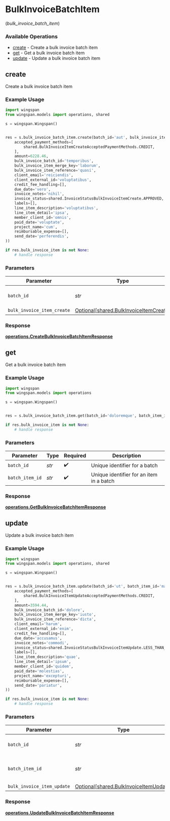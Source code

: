 # BulkInvoiceBatchItem
(*bulk_invoice_batch_item*)

### Available Operations

* [create](#create) - Create a bulk invoice batch item
* [get](#get) - Get a bulk invoice batch item
* [update](#update) - Update a bulk invoice batch item

## create

Create a bulk invoice batch item

### Example Usage

```python
import wingspan
from wingspan.models import operations, shared

s = wingspan.Wingspan()


res = s.bulk_invoice_batch_item.create(batch_id='aut', bulk_invoice_item_create=shared.BulkInvoiceItemCreate(
    accepted_payment_methods=[
        shared.BulkInvoiceItemCreateAcceptedPaymentMethods.CREDIT,
    ],
    amount=6228.46,
    bulk_invoice_batch_id='temporibus',
    bulk_invoice_item_merge_key='laborum',
    bulk_invoice_item_reference='quasi',
    client_email='reiciendis',
    client_external_id='voluptatibus',
    credit_fee_handling=[],
    due_date='vero',
    invoice_notes='nihil',
    invoice_status=shared.InvoiceStatusBulkInvoiceItemCreate.APPROVED,
    labels=[],
    line_item_description='voluptatibus',
    line_item_detail='ipsa',
    member_client_id='omnis',
    paid_date='voluptate',
    project_name='cum',
    reimbursable_expense=[],
    send_date='perferendis',
))

if res.bulk_invoice_item is not None:
    # handle response
```

### Parameters

| Parameter                                                                              | Type                                                                                   | Required                                                                               | Description                                                                            |
| -------------------------------------------------------------------------------------- | -------------------------------------------------------------------------------------- | -------------------------------------------------------------------------------------- | -------------------------------------------------------------------------------------- |
| `batch_id`                                                                             | *str*                                                                                  | :heavy_check_mark:                                                                     | Unique identifier for a batch                                                          |
| `bulk_invoice_item_create`                                                             | [Optional[shared.BulkInvoiceItemCreate]](../../models/shared/bulkinvoiceitemcreate.md) | :heavy_minus_sign:                                                                     | N/A                                                                                    |


### Response

**[operations.CreateBulkInvoiceBatchItemResponse](../../models/operations/createbulkinvoicebatchitemresponse.md)**


## get

Get a bulk invoice batch item

### Example Usage

```python
import wingspan
from wingspan.models import operations

s = wingspan.Wingspan()


res = s.bulk_invoice_batch_item.get(batch_id='doloremque', batch_item_id='reprehenderit')

if res.bulk_invoice_item is not None:
    # handle response
```

### Parameters

| Parameter                                | Type                                     | Required                                 | Description                              |
| ---------------------------------------- | ---------------------------------------- | ---------------------------------------- | ---------------------------------------- |
| `batch_id`                               | *str*                                    | :heavy_check_mark:                       | Unique identifier for a batch            |
| `batch_item_id`                          | *str*                                    | :heavy_check_mark:                       | Unique identifier for an item in a batch |


### Response

**[operations.GetBulkInvoiceBatchItemResponse](../../models/operations/getbulkinvoicebatchitemresponse.md)**


## update

Update a bulk invoice batch item

### Example Usage

```python
import wingspan
from wingspan.models import operations, shared

s = wingspan.Wingspan()


res = s.bulk_invoice_batch_item.update(batch_id='ut', batch_item_id='maiores', bulk_invoice_item_update=shared.BulkInvoiceItemUpdate(
    accepted_payment_methods=[
        shared.BulkInvoiceItemUpdateAcceptedPaymentMethods.CREDIT,
    ],
    amount=3594.44,
    bulk_invoice_batch_id='dolore',
    bulk_invoice_item_merge_key='iusto',
    bulk_invoice_item_reference='dicta',
    client_email='harum',
    client_external_id='enim',
    credit_fee_handling=[],
    due_date='accusamus',
    invoice_notes='commodi',
    invoice_status=shared.InvoiceStatusBulkInvoiceItemUpdate.LESS_THAN_NIL_GREATER_THAN_,
    labels=[],
    line_item_description='quae',
    line_item_detail='ipsum',
    member_client_id='quidem',
    paid_date='molestias',
    project_name='excepturi',
    reimbursable_expense=[],
    send_date='pariatur',
))

if res.bulk_invoice_item is not None:
    # handle response
```

### Parameters

| Parameter                                                                              | Type                                                                                   | Required                                                                               | Description                                                                            |
| -------------------------------------------------------------------------------------- | -------------------------------------------------------------------------------------- | -------------------------------------------------------------------------------------- | -------------------------------------------------------------------------------------- |
| `batch_id`                                                                             | *str*                                                                                  | :heavy_check_mark:                                                                     | Unique identifier for a batch                                                          |
| `batch_item_id`                                                                        | *str*                                                                                  | :heavy_check_mark:                                                                     | Unique identifier for an item in a batch                                               |
| `bulk_invoice_item_update`                                                             | [Optional[shared.BulkInvoiceItemUpdate]](../../models/shared/bulkinvoiceitemupdate.md) | :heavy_minus_sign:                                                                     | N/A                                                                                    |


### Response

**[operations.UpdateBulkInvoiceBatchItemResponse](../../models/operations/updatebulkinvoicebatchitemresponse.md)**

